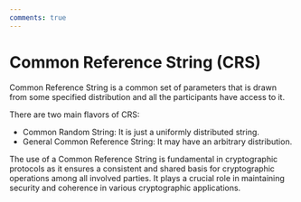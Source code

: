 ```yaml
---
comments: true
---
```


# Common Reference String (CRS)

Common Reference String is a common set of parameters that is drawn from some specified distribution and all the participants have
access to it.

There are two main flavors of CRS:

- Common Random String: It is just a uniformly distributed string.
- General Common Reference String: It may have an arbitrary distribution.

The use of a Common Reference String is fundamental in cryptographic protocols as it ensures a consistent and shared basis for
cryptographic operations among all involved parties. It plays a crucial role in maintaining security and coherence in various
cryptographic applications.
